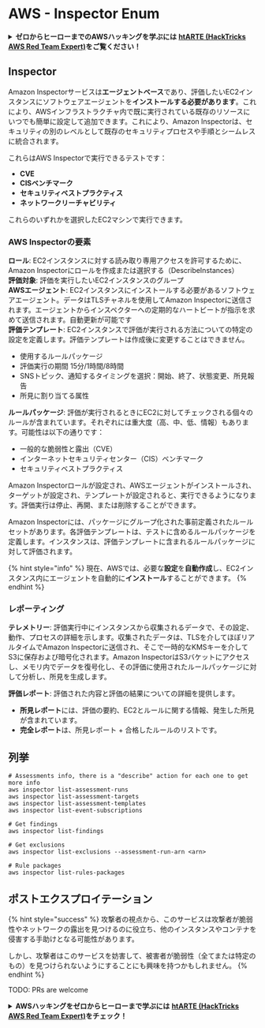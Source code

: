 # AWS - Inspector Enum

<details>

<summary><strong>ゼロからヒーローまでのAWSハッキングを学ぶには</strong> <a href="https://training.hacktricks.xyz/courses/arte"><strong>htARTE (HackTricks AWS Red Team Expert)</strong></a><strong>をご覧ください！</strong></summary>

HackTricksをサポートする他の方法:

* **HackTricksにあなたの会社を広告したい**、または**HackTricksをPDFでダウンロードしたい**場合は、[**サブスクリプションプラン**](https://github.com/sponsors/carlospolop)をチェックしてください！
* [**公式PEASS & HackTricksグッズ**](https://peass.creator-spring.com)を入手する
* [**The PEASS Family**](https://opensea.io/collection/the-peass-family)を発見し、独占的な[**NFTs**](https://opensea.io/collection/the-peass-family)のコレクションをご覧ください
* 💬 [**Discordグループ**](https://discord.gg/hRep4RUj7f)に**参加する**か、[**telegramグループ**](https://t.me/peass)に参加するか、**Twitter** 🐦 [**@carlospolopm**](https://twitter.com/carlospolopm)を**フォローしてください。**
* [**HackTricks**](https://github.com/carlospolop/hacktricks)と[**HackTricks Cloud**](https://github.com/carlospolop/hacktricks-cloud)のgithubリポジトリにPRを提出して、あなたのハッキングのコツを共有してください。

</details>

## Inspector

Amazon Inspectorサービスは**エージェントベース**であり、評価したいEC2インスタンスにソフトウェアエージェントを**インストールする必要があります**。これにより、AWSインフラストラクチャ内で既に実行されている既存のリソースにいつでも簡単に設定して追加できます。これにより、Amazon Inspectorは、セキュリティの別のレベルとして既存のセキュリティプロセスや手順とシームレスに統合されます。

これらはAWS Inspectorで実行できるテストです：

* **CVE**
* **CISベンチマーク**
* **セキュリティベストプラクティス**
* **ネットワークリーチャビリティ**

これらのいずれかを選択したEC2マシンで実行できます。

### AWS Inspectorの要素

**ロール**: EC2インスタンスに対する読み取り専用アクセスを許可するために、Amazon Inspectorにロールを作成または選択する（DescribeInstances）\
**評価対象**: 評価を実行したいEC2インスタンスのグループ\
**AWSエージェント**: EC2インスタンスにインストールする必要があるソフトウェアエージェント。データはTLSチャネルを使用してAmazon Inspectorに送信されます。エージェントからインスペクターへの定期的なハートビートが指示を求めて送信されます。自動更新が可能です\
**評価テンプレート**: EC2インスタンスで評価が実行される方法についての特定の設定を定義します。評価テンプレートは作成後に変更することはできません。

* 使用するルールパッケージ
* 評価実行の期間 15分/1時間/8時間
* SNSトピック、通知するタイミングを選択：開始、終了、状態変更、所見報告
* 所見に割り当てる属性

**ルールパッケージ**: 評価が実行されるときにEC2に対してチェックされる個々のルールが含まれています。それぞれには重大度（高、中、低、情報）もあります。可能性は以下の通りです：

* 一般的な脆弱性と露出（CVE）
* インターネットセキュリティセンター（CIS）ベンチマーク
* セキュリティベストプラクティス

Amazon Inspectorロールが設定され、AWSエージェントがインストールされ、ターゲットが設定され、テンプレートが設定されると、実行できるようになります。評価実行は停止、再開、または削除することができます。

Amazon Inspectorには、パッケージにグループ化された事前定義されたルールセットがあります。各評価テンプレートは、テストに含めるルールパッケージを定義します。インスタンスは、評価テンプレートに含まれるルールパッケージに対して評価されます。

{% hint style="info" %}
現在、AWSでは、必要な**設定**を**自動作成**し、EC2インスタンス内にエージェントを自動的に**インストール**することができます。
{% endhint %}

### **レポーティング**

**テレメトリー**: 評価実行中にインスタンスから収集されるデータで、その設定、動作、プロセスの詳細を示します。収集されたデータは、TLSを介してほぼリアルタイムでAmazon Inspectorに送信され、そこで一時的なKMSキーを介してS3に保存および暗号化されます。Amazon InspectorはS3バケットにアクセスし、メモリ内でデータを復号化し、その評価に使用されたルールパッケージに対して分析し、所見を生成します。

**評価レポート**: 評価された内容と評価の結果についての詳細を提供します。

* **所見レポート**には、評価の要約、EC2とルールに関する情報、発生した所見が含まれています。
* **完全レポート**は、所見レポート + 合格したルールのリストです。

## 列挙
```
# Assessments info, there is a "describe" action for each one to get more info
aws inspector list-assessment-runs
aws inspector list-assessment-targets
aws inspector list-assessment-templates
aws inspector list-event-subscriptions

# Get findings
aws inspector list-findings

# Get exclusions
aws inspector list-exclusions --assessment-run-arn <arn>

# Rule packages
aws inspector list-rules-packages
```
## ポストエクスプロイテーション

{% hint style="success" %}
攻撃者の視点から、このサービスは攻撃者が脆弱性やネットワークの露出を見つけるのに役立ち、他のインスタンスやコンテナを侵害する手助けとなる可能性があります。

しかし、攻撃者はこのサービスを妨害して、被害者が脆弱性（全てまたは特定のもの）を見つけられないようにすることにも興味を持つかもしれません。
{% endhint %}

TODO: PRs are welcome

<details>

<summary><strong>AWSハッキングをゼロからヒーローまで学ぶには</strong> <a href="https://training.hacktricks.xyz/courses/arte"><strong>htARTE (HackTricks AWS Red Team Expert)</strong></a><strong>をチェック！</strong></summary>

HackTricksをサポートする他の方法:

* **HackTricksにあなたの会社を広告したい**、または**HackTricksをPDFでダウンロードしたい**場合は、[**サブスクリプションプラン**](https://github.com/sponsors/carlospolop)をチェックしてください！
* [**公式PEASS & HackTricksグッズ**](https://peass.creator-spring.com)を手に入れましょう。
* [**The PEASS Family**](https://opensea.io/collection/the-peass-family)を発見し、独占的な[**NFTs**](https://opensea.io/collection/the-peass-family)のコレクションをチェックしてください。
* 💬 [**Discordグループ**](https://discord.gg/hRep4RUj7f)や[**テレグラムグループ**](https://t.me/peass)に**参加する**か、**Twitter** 🐦 [**@carlospolopm**](https://twitter.com/carlospolopm)で**フォローしてください。**
* **HackTricks**のGitHubリポジトリ[**HackTricks**](https://github.com/carlospolop/hacktricks)と[**HackTricks Cloud**](https://github.com/carlospolop/hacktricks-cloud)にPRを提出して、あなたのハッキングのコツを共有してください。

</details>
